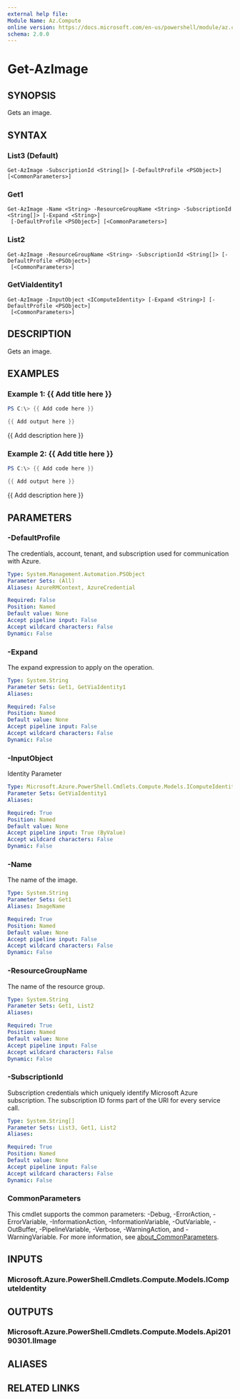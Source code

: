 ```yaml
---
external help file:
Module Name: Az.Compute
online version: https://docs.microsoft.com/en-us/powershell/module/az.compute/get-azimage
schema: 2.0.0
---
```


# Get-AzImage

## SYNOPSIS
Gets an image.

## SYNTAX

### List3 (Default)
```
Get-AzImage -SubscriptionId <String[]> [-DefaultProfile <PSObject>] [<CommonParameters>]
```

### Get1
```
Get-AzImage -Name <String> -ResourceGroupName <String> -SubscriptionId <String[]> [-Expand <String>]
 [-DefaultProfile <PSObject>] [<CommonParameters>]
```

### List2
```
Get-AzImage -ResourceGroupName <String> -SubscriptionId <String[]> [-DefaultProfile <PSObject>]
 [<CommonParameters>]
```

### GetViaIdentity1
```
Get-AzImage -InputObject <IComputeIdentity> [-Expand <String>] [-DefaultProfile <PSObject>]
 [<CommonParameters>]
```

## DESCRIPTION
Gets an image.

## EXAMPLES

### Example 1: {{ Add title here }}
```powershell
PS C:\> {{ Add code here }}

{{ Add output here }}
```

{{ Add description here }}

### Example 2: {{ Add title here }}
```powershell
PS C:\> {{ Add code here }}

{{ Add output here }}
```

{{ Add description here }}

## PARAMETERS

### -DefaultProfile
The credentials, account, tenant, and subscription used for communication with Azure.

```yaml
Type: System.Management.Automation.PSObject
Parameter Sets: (All)
Aliases: AzureRMContext, AzureCredential

Required: False
Position: Named
Default value: None
Accept pipeline input: False
Accept wildcard characters: False
Dynamic: False
```

### -Expand
The expand expression to apply on the operation.

```yaml
Type: System.String
Parameter Sets: Get1, GetViaIdentity1
Aliases:

Required: False
Position: Named
Default value: None
Accept pipeline input: False
Accept wildcard characters: False
Dynamic: False
```

### -InputObject
Identity Parameter

```yaml
Type: Microsoft.Azure.PowerShell.Cmdlets.Compute.Models.IComputeIdentity
Parameter Sets: GetViaIdentity1
Aliases:

Required: True
Position: Named
Default value: None
Accept pipeline input: True (ByValue)
Accept wildcard characters: False
Dynamic: False
```

### -Name
The name of the image.

```yaml
Type: System.String
Parameter Sets: Get1
Aliases: ImageName

Required: True
Position: Named
Default value: None
Accept pipeline input: False
Accept wildcard characters: False
Dynamic: False
```

### -ResourceGroupName
The name of the resource group.

```yaml
Type: System.String
Parameter Sets: Get1, List2
Aliases:

Required: True
Position: Named
Default value: None
Accept pipeline input: False
Accept wildcard characters: False
Dynamic: False
```

### -SubscriptionId
Subscription credentials which uniquely identify Microsoft Azure subscription.
The subscription ID forms part of the URI for every service call.

```yaml
Type: System.String[]
Parameter Sets: List3, Get1, List2
Aliases:

Required: True
Position: Named
Default value: None
Accept pipeline input: False
Accept wildcard characters: False
Dynamic: False
```

### CommonParameters
This cmdlet supports the common parameters: -Debug, -ErrorAction, -ErrorVariable, -InformationAction, -InformationVariable, -OutVariable, -OutBuffer, -PipelineVariable, -Verbose, -WarningAction, and -WarningVariable. For more information, see [about_CommonParameters](http://go.microsoft.com/fwlink/?LinkID=113216).

## INPUTS

### Microsoft.Azure.PowerShell.Cmdlets.Compute.Models.IComputeIdentity

## OUTPUTS

### Microsoft.Azure.PowerShell.Cmdlets.Compute.Models.Api20190301.IImage

## ALIASES

## RELATED LINKS

